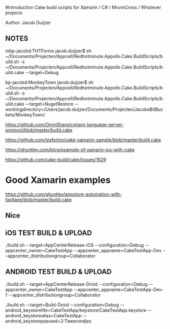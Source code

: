 #Introduction 
Cake build scripts for Xamarin / C# / MvvmCross / Whatever projects

Author: Jacob Duijzer

## NOTES

mbp-jacobd:THTForms jacob.duijzer$ sh ~/Documents/Projecten/Appcell/Redhotminute.Appollo.Cake.BuildScripts/build.sh -s ~/Documents/Projecten/Appcell/Redhotminute.Appollo.Cake.BuildScripts/build.cake --target=Debug

bp-jacobd:MonkeyTown jacob.duijzer$ sh ~/Documents/Projecten/Appcell/Redhotminute.Appollo.Cake.BuildScripts/build.sh -s ~/Documents/Projecten/Appcell/Redhotminute.Appollo.Cake.BuildScripts/build.cake --target=NugetRestore --workingdirectory=/Users/jacob.duijzer/Documents/Projecten/JacobsBitBuckets/MonkeyTown/


https://github.com/OmniSharp/csharp-language-server-protocol/blob/master/build.cake

https://github.com/jzeferino/cake-xamarin-sample/blob/master/build.cake


https://ghuntley.com/blog/example-of-xamarin-ios-with-cake

https://github.com/cake-build/cake/issues/1629

# Good Xamarin examples

https://github.com/ghuntley/appstore-automation-with-fastlane/blob/master/build.cake

## Nice

## iOS TEST BUILD & UPLOAD
./build.sh --target=AppCenterRelease-iOS --configuration=Debug --appcenter_owner=CakeTestApp --appcenter_appname=CakeTestApp-Dev --appcenter_distributiongroup=Collaborator

## ANDROID TEST BUILD & UPLOAD
./build.sh --target=AppCenterRelease-Droid --configuration=Debug --appcenter_owner=CakeTestApp --appcenter_appname=CakeTestApp-Dev-1 --appcenter_distributiongroup=Collaborator

 ./build.sh --target=Build-Droid --configuration=Debug --android_keystorefile=CakeTestApp/keystore/CakeTestApp.keystore --android_keystorealias=CakeTestApp --android_keystorepasswd=2:Tweerondjes